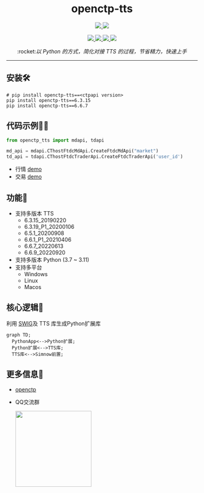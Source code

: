 <h1 align="center">openctp-tts</h1>

<p align="center">     
    <a href="#" target="_blank">
        <img src="https://badgen.net/badge/tts/6.3.15|6.3.19|6.5.1|6.6.1|6.6.7|6.6.9/cyan" />
    </a>       
    <a href="#">         
        <img src="https://badgen.net/badge/platform/windows|linux|macos/cyan" />  
    </a>        
</p>

<p align="center">  
    <a href="https://pypi.org/project/openctp-tts" target="_blank">                                    
        <img src="https://badgen.net/badge/pypi/openctp-tts/blue" />               
    </a> 
    <a href="#">     
        <img src="https://badgen.net/badge/python/3.7|3.8|3.9|3.10|3.11/blue" />          
    </a> 
    <a href="https://github.com/Jedore/openctp-tts-python/actions" target="_blank">                                                      
        <img src="https://badgen.net/badge/CI-Test/passing/green?icon=github" />                         
    </a> 
    <a href="https://github.com/Jedore/openctp-tts-python/blob/main/LICENSE" target="_blank">                                                               
        <img src="https://badgen.net/badge/license/MIT/green" />                              
    </a> 
</p>

<p align="center">          
    :rocket:<em>以 Python 的方式，简化对接 TTS 的过程，节省精力，快速上手</em>  
</p>

-----

## 安装:hammer_and_wrench:

```shell
# pip install openctp-tts==<ctpapi version>
pip install openctp-tts==6.3.15
pip install openctp-tts==6.6.7
```

## 代码示例:man_technologist:

```python
from openctp_tts import mdapi, tdapi

md_api = mdapi.CThostFtdcMdApi.CreateFtdcMdApi("market")
td_api = tdapi.CThostFtdcTraderApi.CreateFtdcTraderApi('user_id')
```

- 行情 [demo](demo/mdapi.py)
- 交易 [demo](demo/tdapi.py)

## 功能:full_moon_with_face:

- 支持多版本 TTS
    - 6.3.15_20190220
    - 6.3.19_P1_20200106
    - 6.5.1_20200908
    - 6.6.1_P1_20210406
    - 6.6.7_20220613
    - 6.6.9_20220920
- 支持多版本 Python (3.7 ~ 3.11)
- 支持多平台
    - Windows
    - Linux
    - Macos

## 核心逻辑:art:

利用 [SWIG](https://www.swig.org/)及 TTS 库生成Python扩展库

```mermaid 
graph TD;     
  PythonApp<-->Python扩展;     
  Python扩展<-->TTS库;     
  TTS库<-->Simnow前置;     
```

## 更多信息:page_facing_up:

- [openctp](https://github.com/openctp/openctp)
- QQ交流群

    <img src="https://user-images.githubusercontent.com/17944025/231727684-fb62f5f9-71d8-448f-9e35-255639756bb2.png" width="200px">
